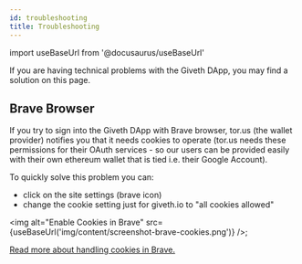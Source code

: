 ```yaml
---
id: troubleshooting
title: Troubleshooting
---
```

import useBaseUrl from '@docusaurus/useBaseUrl'


If you are having technical problems with the Giveth DApp, you may find a solution on this page.

## Brave Browser

If you try to sign into the Giveth DApp with Brave browser, tor.us (the wallet provider) notifies you that it needs cookies to operate (tor.us needs these permissions for their OAuth services - so our users can be provided easily with their own ethereum wallet that is tied i.e. their Google Account).

To quickly solve this problem you can: 

- click on the site settings (brave icon)
- change the cookie setting just for giveth.io to "all cookies allowed"

<img
  alt="Enable Cookies in Brave"
  src={useBaseUrl('img/content/screenshot-brave-cookies.png')}
/>;

[Read more about handling cookies in Brave.](https://support.brave.com/hc/en-us/articles/360050634931-How-Do-I-Manage-Cookies-In-Brave-)